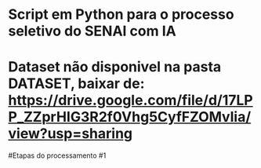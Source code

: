 # Script em Python para o processo seletivo do SENAI com IA
# Dataset não disponivel na pasta DATASET, baixar de: https://drive.google.com/file/d/17LPP_ZZprHIG3R2f0Vhg5CyfFZOMvlia/view?usp=sharing

#Etapas do processamento
#1
